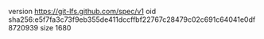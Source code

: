 version https://git-lfs.github.com/spec/v1
oid sha256:e5f7fa3c73f9eb355de411dccffbf22767c28479c02c691c64041e0df8720939
size 1680
